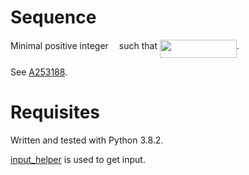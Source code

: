 # Sequence
Minimal positive integer <img src="/sequence3/tex/63bb9849783d01d91403bc9a5fea12a2.svg?invert_in_darkmode&sanitize=true" align=middle width=9.075367949999992pt height=22.831056599999986pt/> such that <img src="/sequence3/tex/9941942bee5490cb501b934200cf83ee.svg?invert_in_darkmode&sanitize=true" align=middle width=123.17175089999999pt height=29.190975000000005pt/>.

See [A253188](https://oeis.org/A253188).

# Requisites
Written and tested with Python 3.8.2.

[input_helper](https://github.com/XPhyro/input_helper) is used to get input.
